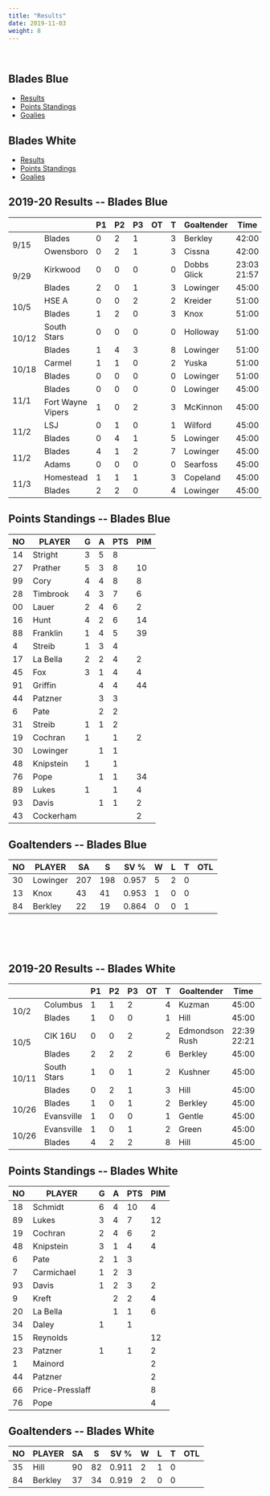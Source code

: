 ```yaml
---
title: "Results"
date: 2019-11-03
weight: 8
---
```

<div class="sponsorcontainer">
  <a id="stats-a1" href="#"><img id="stats-s1" class="image sponsor"></a>
  <a id="stats-a2" href="#"><img id="stats-s2" class="image sponsor"></a>
</div>

## Blades Blue
  * [Results](#bresults)
  * [Points Standings](#bpoints)
  * [Goalies](#bgoalies)

## Blades White
  * [Results](#wresults)
  * [Points Standings](#wpoints)
  * [Goalies](#wgoalies)


<a name="bresults"></a>2019-20 Results -- Blades Blue
------------------------------
<table>
  <thead>
    <tr>
      <th></th>
      <th></th>
      <th title="Period 1">P1</th><th title="Period 2">P2</th><th title="Period 3">P3</th><th title="Overtime">OT</th><th title="Total">T</th>
      <th class="widestats">Goaltender</th>
      <th class="widestats">Time</th>
      <th class="widestats" title="Decision">Dec</th>
      <th class="widestats" title="Saves">S</th>
    </tr>
  </thead>

  <!-- Blades Blue @ Owensboro, 9/15/19 -->
  <tr class="odd">
  <td rowspan="2">9/15</td>
      <td>Blades</td> <td>0</td> <td>2</td> <td>1</td> <td></td> <td>3</td>
      <td class="widestats">Berkley</td>
      <td class="widestats">42:00</td>
      <td class="widestats">T</td>
      <td class="widestats">19</td>
  </tr>
  <tr class="odd">
      <td>Owensboro</td> <td>0</td> <td>2</td> <td>1</td> <td></td> <td>3</td>
      <td class="widestats">Cissna</td>
      <td class="widestats">42:00</td>
      <td class="widestats">T</td>
      <td class="widestats">28</td>
  </tr>

  <!-- Blades Blue vs Kirkwood, 9/29/19 -->
  <tr class="even">
  <td rowspan="2">9/29</td>
      <td>Kirkwood</td> <td>0</td> <td>0</td> <td>0</td> <td></td> <td>0</td>
      <td class="widestats">Dobbs<br>Glick</td>
      <td class="widestats">23:03<br>21:57</td>
      <td class="widestats">L</td>
      <td class="widestats">9<br>7</td>
  </tr>
  <tr class="even">
      <td>Blades</td> <td>2</td> <td>0</td> <td>1</td> <td></td> <td>3</td>
      <td class="widestats">Lowinger</td>
      <td class="widestats">45:00</td>
      <td class="widestats">W</td>
      <td class="widestats">41</td>
  </tr>

  <!-- Blades Blue vs HSE A, 10/5/19 -->
  <tr class="odd">
  <td rowspan="2">10/5</td>
      <td>HSE A</td> <td>0</td> <td>0</td> <td>2</td> <td></td> <td>2</td>
      <td class="widestats">Kreider</td>
      <td class="widestats">51:00</td>
      <td class="widestats">L</td>
      <td class="widestats">24</td>
  </tr>
  <tr class="odd">
      <td>Blades</td> <td>1</td> <td>2</td> <td>0</td> <td></td> <td>3</td>
      <td class="widestats">Knox</td>
      <td class="widestats">51:00</td>
      <td class="widestats">W</td>
      <td class="widestats">41</td>
  </tr>

  <!-- Blades Blue vs South Stars, 10/12/19 -->
  <tr class="even">
  <td rowspan="2">10/12</td>
      <td>South Stars</td> <td>0</td> <td>0</td> <td>0</td> <td></td> <td>0</td>
      <td class="widestats">Holloway</td>
      <td class="widestats">51:00</td>
      <td class="widestats">L</td>
      <td class="widestats">28</td>
  </tr>
  <tr class="even">
      <td>Blades</td> <td>1</td> <td>4</td> <td>3</td> <td></td> <td>8</td>
      <td class="widestats">Lowinger</td>
      <td class="widestats">51:00</td>
      <td class="widestats">W</td>
      <td class="widestats">23</td>
  </tr>

  <!-- Blades Blue vs Carmel, 10/18/19 -->
  <tr class="odd">
  <td rowspan="2">10/18</td>
      <td>Carmel</td> <td>1</td> <td>1</td> <td>0</td> <td></td> <td>2</td>
      <td class="widestats">Yuska</td>
      <td class="widestats">51:00</td>
      <td class="widestats">W</td>
      <td class="widestats">16</td>
  </tr>
  <tr class="odd">
      <td>Blades</td> <td>0</td> <td>0</td> <td>0</td> <td></td> <td>0</td>
      <td class="widestats">Lowinger</td>
      <td class="widestats">51:00</td>
      <td class="widestats">L</td>
      <td class="widestats">41</td>
  </tr>

  <!-- Blades Blue @ Fort Wayne Vipers, 11/01/19 -->
  <tr class="even">
  <td rowspan="2">11/1</td>
      <td>Blades</td> <td>0</td> <td>0</td> <td>0</td> <td></td> <td>0</td>
      <td class="widestats">Lowinger</td>
      <td class="widestats">45:00</td>
      <td class="widestats">L</td>
      <td class="widestats">21</td>
  </tr>
  <tr class="even">
      <td>Fort Wayne Vipers</td> <td>1</td> <td>0</td> <td>2</td> <td></td> <td>3</td>
      <td class="widestats">McKinnon</td>
      <td class="widestats">45:00</td>
      <td class="widestats">W</td>
      <td class="widestats">25</td>
  </tr>

  <!-- Blades Blue vs LSJ, 11/02/19 -->
  <tr class="odd">
  <td rowspan="2">11/2</td>
      <td>LSJ</td> <td>0</td> <td>1</td> <td>0</td> <td></td> <td>1</td>
      <td class="widestats">Wilford</td>
      <td class="widestats">45:00</td>
      <td class="widestats">L</td>
      <td class="widestats">15</td>
  </tr>
  <tr class="odd">
      <td>Blades</td> <td>0</td> <td>4</td> <td>1</td> <td></td> <td>5</td>
      <td class="widestats">Lowinger</td>
      <td class="widestats">45:00</td>
      <td class="widestats">W</td>
      <td class="widestats">33</td>
  </tr>

  <!-- Blades Blue @ Adams, 11/02/19 -->
  <tr class="even">
  <td rowspan="2">11/2</td>
      <td>Blades</td> <td>4</td> <td>1</td> <td>2</td> <td></td> <td>7</td>
      <td class="widestats">Lowinger</td>
      <td class="widestats">45:00</td>
      <td class="widestats">W</td>
      <td class="widestats">15</td>
  </tr>
  <tr class="even">
      <td>Adams</td> <td>0</td> <td>0</td> <td>0</td> <td></td> <td>0</td>
      <td class="widestats">Searfoss</td>
      <td class="widestats">45:00</td>
      <td class="widestats">L</td>
      <td class="widestats">22</td>
  </tr>

  <!-- Blades Blue vs Homestead, 11/03/19 -->
  <tr class="odd">
  <td rowspan="2">11/3</td>
      <td>Homestead</td> <td>1</td> <td>1</td> <td>1</td> <td></td> <td>3</td>
      <td class="widestats">Copeland</td>
      <td class="widestats">45:00</td>
      <td class="widestats">L</td>
      <td class="widestats">28</td>
  </tr>
  <tr class="odd">
      <td>Blades</td> <td>2</td> <td>2</td> <td>0</td> <td></td> <td>4</td>
      <td class="widestats">Lowinger</td>
      <td class="widestats">45:00</td>
      <td class="widestats">W</td>
      <td class="widestats">24</td>
  </tr>

</table>

<a name="bpoints"></a>Points Standings -- Blades Blue
----------------
<table>
  <thead>
    <tr>
      <th title="Jersey Number">NO</th> <th title="Player Name">PLAYER</th>
      <th title="Goals">G</th> <th title="Assists">A</th> <th title="Points">PTS</th> <th title="Penalty Minutes">PIM</th>
    <tr>
  </thead>
  <tr>
    <td>14</td> <td>Stright</td>
    <td>3</td>  <td>5</td> <td>8</td> <td></td>
  </tr>
  <tr>
    <td>27</td> <td>Prather</td>
    <td>5</td> <td>3</td> <td>8</td> <td>10</td>
  </tr>
  <tr>
    <td>99</td> <td>Cory</td>
    <td>4</td> <td>4</td>  <td>8</td> <td>8</td>
  </tr>
  <tr>
    <td>28</td> <td>Timbrook</td>
    <td>4</td> <td>3</td> <td>7</td> <td>6</td>
  </tr>
  <tr>
    <td>00</td> <td>Lauer</td>
    <td>2</td> <td>4</td> <td>6</td> <td>2</td>
  </tr> 
  <tr>
    <td>16</td> <td>Hunt</td>
    <td>4</td> <td>2</td> <td>6</td> <td>14</td>
  </tr>
  <tr>
    <td>88</td> <td>Franklin</td>
    <td>1</td> <td>4</td> <td>5</td> <td>39</td>
  </tr>
  <tr>
    <td>4</td> <td>Streib</td>
    <td>1</td> <td>3</td> <td>4</td> <td></td>
  </tr> 
  <tr>
    <td>17</td> <td>La Bella</td>
    <td>2</td> <td>2</td> <td>4</td> <td>2</td>
  </tr> 
  <tr>
    <td>45</td> <td>Fox</td>
    <td>3</td> <td>1</td> <td>4</td> <td>4</td>
  </tr>
  <tr>
    <td>91</td> <td>Griffin</td>
    <td></td> <td>4</td> <td>4</td> <td>44</td>
  </tr>
  <tr>
    <td>44</td> <td>Patzner</td>
    <td></td> <td>3</td> <td>3</td> <td></td>
  </tr> 
  <tr>
    <td>6</td> <td>Pate</td>
    <td></td> <td>2</td>  <td>2</td> <td></td>
  </tr>
  <tr>
    <td>31</td> <td>Streib</td>
    <td>1</td> <td>1</td> <td>2</td> <td></td>
  </tr> 
  <tr>
    <td>19</td> <td>Cochran</td>
    <td>1</td> <td></td> <td>1</td> <td>2</td>
  </tr> 
  <tr>
    <td>30</td> <td>Lowinger</td>
    <td></td> <td>1</td> <td>1</td> <td></td>
  </tr> 
  <tr>
    <td>48</td> <td>Knipstein</td>
    <td>1</td> <td></td> <td>1</td> <td></td>
  </tr>
  <tr>
    <td>76</td> <td>Pope</td>
    <td></td> <td>1</td> <td>1</td> <td>34</td>
  </tr> 
  <tr>
    <td>89</td> <td>Lukes</td>
    <td>1</td> <td></td> <td>1</td> <td>4</td>
  </tr>
  <tr>
    <td>93</td> <td>Davis</td>
    <td></td> <td>1</td> <td>1</td> <td>2</td>
  </tr>
  <tr>
    <td>43</td> <td>Cockerham</td>
    <td></td> <td></td> <td></td> <td>2</td>
  </tr>
</table>

<a name="bgoalies"></a>Goaltenders -- Blades Blue
----------------
<table>
  <thead>
    <tr>
      <th title="Jersey Number">NO</th> <th title="Player Name">PLAYER</th>
      <th title="Shots Against">SA</th> <th title="Saves">S</th> <th title="Save Percentage">SV %</th>
      <th class="widestats" title="Wins">W</th>
      <th class="widestats" title="Losses">L</th>
      <th class="widestats" title="Ties">T</th>
      <th class="widestats" title="Overtime Losses">OTL</th>
    <tr>
  </thead>
  <tr>
    <td>30</td> <td>Lowinger</td>
    <td>207</td> <td>198</td> <td>0.957</td>
    <td class="widestats">5</td>
    <td class="widestats">2</td>
    <td class="widestats">0</td>
    <td class="widestats"></td>
  </tr>
  <tr>
    <td>13</td> <td>Knox</td>
    <td>43</td> <td>41</td> <td>0.953</td>
    <td class="widestats">1</td>
    <td class="widestats">0</td>
    <td class="widestats">0</td>
    <td class="widestats"></td>
  </tr>
  <tr>
    <td>84</td> <td>Berkley</td>
    <td>22</td>  <td>19</td>  <td>0.864</td>
    <td class="widestats">0</td>
    <td class="widestats">0</td>
    <td class="widestats">1</td>
    <td class="widestats"></td>
  </tr>
</table>

<br>
<br>
<br>

<a name="wresults"></a>2019-20 Results -- Blades White
------------------------------
<table>
  <thead>
    <tr>
      <th></th> <th></th> <th title="Period 1">P1</th> <th title="Period 2">P2</th> <th title="Period 3">P3</th> <th title="Overtime">OT</th> <th title="Total">T</th>
      <th class="widestats">Goaltender</th>
      <th class="widestats">Time</th>
      <th class="widestats" title="Decision">Dec</th>
      <th class="widestats" title="Saves">S</th>
    </tr>
  </thead>

  <!-- Blades White vs Columbus, 10/2/19 -->
  <tr class="odd">
  <td rowspan="2">10/2</td>
      <td>Columbus</td> <td>1</td> <td>1</td> <td>2</td> <td></td> <td>4</td>
      <td class="widestats">Kuzman</td>
      <td class="widestats">45:00</td>
      <td class="widestats">W</td>
      <td class="widestats">18</td>
  </tr>
  <tr class="odd">
      <td>Blades</td> <td>1</td> <td>0</td> <td>0</td> <td></td> <td>1</td>
      <td class="widestats">Hill</td>
      <td class="widestats">45:00</td>
      <td class="widestats">L</td>
      <td class="widestats">44</td>
  </tr>

  <!-- Blades White vs CIK 16U, 10/2/19 -->
  <tr class="even">
  <td rowspan="2">10/5</td>
      <td>CIK 16U</td> <td>0</td> <td>0</td> <td>2</td> <td></td> <td>2</td>
      <td class="widestats">Edmondson<br>Rush</td>
      <td class="widestats">22:39<br>22:21</td>
      <td class="widestats">L</td>
      <td class="widestats">11<br>6</td>
  </tr>
  <tr class="even">
      <td>Blades</td> <td>2</td> <td>2</td> <td>2</td> <td></td> <td>6</td>
      <td class="widestats">Berkley</td>
      <td class="widestats">45:00</td>
      <td class="widestats">W</td>
      <td class="widestats">23</td>
  </tr>

  <!-- Blades White vs South Stars White, 10/11/19 -->
  <tr class="odd">
  <td rowspan="2">10/11</td>
      <td>South Stars</td> <td>1</td> <td>0</td> <td>1</td> <td></td> <td>2</td>
      <td class="widestats">Kushner</td>
      <td class="widestats">45:00</td>
      <td class="widestats">L</td>
      <td class="widestats">14</td>
  </tr>
  <tr class="odd">
      <td>Blades</td> <td>0</td> <td>2</td> <td>1</td> <td></td> <td>3</td>
      <td class="widestats">Hill</td>
      <td class="widestats">45:00</td>
      <td class="widestats">W</td>
      <td class="widestats">29</td>
  </tr>

  <!-- Blades White at Evansville White, 10/26/19 -->
  <tr class="even">
  <td rowspan="2">10/26</td>
      <td>Blades</td> <td>1</td> <td>0</td> <td>1</td> <td></td> <td>2</td>
      <td class="widestats">Berkley</td>
      <td class="widestats">45:00</td>
      <td class="widestats">W</td>
      <td class="widestats">11</td>
  </tr>
  <tr class="even">
      <td>Evansville</td> <td>1</td> <td>0</td> <td>0</td> <td></td> <td>1</td>
      <td class="widestats">Gentle</td>
      <td class="widestats">45:00</td>
      <td class="widestats">L</td>
      <td class="widestats">42</td>
  </tr>

  <!-- Blades White vs Evansville, 10/26/19 -->
  <tr class="odd">
  <td rowspan="2">10/26</td>
      <td>Evansville</td> <td>1</td> <td>0</td> <td>1</td> <td></td> <td>2</td>
      <td class="widestats">Green</td>
      <td class="widestats">45:00</td>
      <td class="widestats">L</td>
      <td class="widestats">35</td>
  </tr>
  <tr class="odd">
      <td>Blades</td> <td>4</td> <td>2</td> <td>2</td> <td></td> <td>8</td>
      <td class="widestats">Hill</td>
      <td class="widestats">45:00</td>
      <td class="widestats">W</td>
      <td class="widestats">9</td>
  </tr>

</table>


<a name="wpoints"></a>Points Standings -- Blades White
----------------
<table>
  <thead>
    <tr>
      <th title="Jersey Number">NO</th> <th title="Player Name">PLAYER</th>
      <th title="Goals">G</th> <th title="Assists">A</th> <th title="Points">PTS</th> <th title="Penalty Minutes">PIM</th>
    <tr>
  </thead>
  <tr>
    <td>18</td> <td>Schmidt</td>
    <td>6</td>  <td>4</td> <td>10</td> <td>4</td>
  </tr>
  <tr>
    <td>89</td> <td>Lukes</td>
    <td>3</td>  <td>4</td> <td>7</td> <td>12</td>
  </tr>
  <tr>
    <td>19</td> <td>Cochran</td>
    <td>2</td>  <td>4</td> <td>6</td> <td>2</td>
  </tr>
  <tr>
    <td>48</td> <td>Knipstein</td>
    <td>3</td>  <td>1</td> <td>4</td> <td>4</td>
  </tr>
  <tr>
    <td>6</td> <td>Pate</td>
    <td>2</td>  <td>1</td> <td>3</td> <td></td>
  </tr>
  <tr>
    <td>7</td> <td>Carmichael</td>
    <td>1</td>  <td>2</td> <td>3</td> <td></td>
  </tr>
  <tr>
    <td>93</td> <td>Davis</td>
    <td>1</td>  <td>2</td> <td>3</td> <td>2</td>
  </tr>
  <tr>
    <td>9</td> <td>Kreft</td>
    <td></td>  <td>2</td> <td>2</td> <td>4</td>
  </tr>
  <tr>
    <td>20</td> <td>La Bella</td>
    <td></td>  <td>1</td> <td>1</td> <td>6</td>
  </tr>
  <tr>
    <td>34</td> <td>Daley</td>
    <td>1</td>  <td></td> <td>1</td> <td></td>
  </tr>
  <tr>
    <td>15</td> <td>Reynolds</td>
    <td></td>  <td></td> <td></td> <td>12</td>
  </tr>
  <tr>
    <td>23</td> <td>Patzner</td>
    <td>1</td>  <td></td> <td>1</td> <td>2</td>
  </tr>
  <tr>
    <td>1</td> <td>Mainord</td>
    <td></td>  <td></td> <td></td> <td>2</td>
  </tr>
  <tr>
    <td>44</td> <td>Patzner</td>
    <td></td>  <td></td> <td></td> <td>2</td>
  </tr>
  <tr>
    <td>66</td> <td>Price-Presslaff</td>
    <td></td>  <td></td> <td></td> <td>8</td>
  </tr>
  <tr>
    <td>76</td> <td>Pope</td>
    <td></td>  <td></td> <td></td> <td>4</td>
  </tr>
</table>

<a name="wgoalies"></a>Goaltenders -- Blades White
----------------
<table>
  <thead>
    <tr>
      <th title="Jersey Number">NO</th> <th title="Player Name">PLAYER</th>
      <th title="Shots Against">SA</th> <th title="Saves">S</th> <th title="Save Percentage">SV %</th>
      <th class="widestats" title="Wins">W</th>
      <th class="widestats" title="Losses">L</th>
      <th class="widestats" title="Ties">T</th>
      <th class="widestats" title="Overtime Losses">OTL</th>
    <tr>
  </thead>
  <tr>
    <td>35</td> <td>Hill</td>
    <td>90</td> <td>82</td> <td>0.911</td>
    <td class="widestats">2</td>
    <td class="widestats">1</td>
    <td class="widestats">0</td>
    <td class="widestats"></td>
  </tr>

  <tr>
    <td>84</td> <td>Berkley</td>
    <td>37</td> <td>34</td> <td>0.919</td>
    <td class="widestats">2</td>
    <td class="widestats">0</td>
    <td class="widestats">0</td>
    <td class="widestats"></td>
  </tr>

</table>
